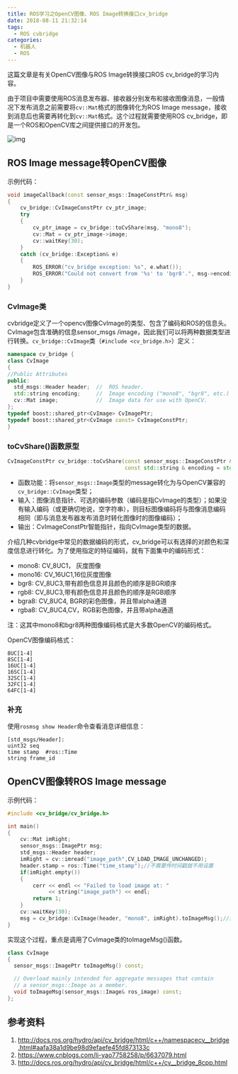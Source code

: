 ```yaml
---
title: ROS学习之OpenCV图像、ROS Image转换接口cv_bridge
date: 2018-08-11 21:32:14
tags:
  - ROS cvbridge
categories: 
  - 机器人
  - ROS
---
```


这篇文章是有关OpenCV图像与ROS Image转换接口ROS cv_bridge的学习内容。

<!--more--->

由于项目中需要使用ROS消息发布器、接收器分别发布和接收图像消息，一般情况下发布消息之前需要将`cv::Mat`格式的图像转化为ROS Image message，接收到消息后也需要再转化到`cv::Mat`格式。这个过程就需要使用ROS cv_bridge，即是一个ROS和OpenCV库之间提供接口的开发包。

![img](https://images2015.cnblogs.com/blog/976394/201703/976394-20170329110339701-1788396407.png)



## ROS Image message转OpenCV图像

示例代码：

~~~c++
void imageCallback(const sensor_msgs::ImageConstPtr& msg)
{
    cv_bridge::CvImageConstPtr cv_ptr_image;
    try
    {
        cv_ptr_image = cv_bridge::toCvShare(msg, "mono8");
        cv::Mat = cv_ptr_image->image;
        cv::waitKey(30);
    }
    catch (cv_bridge::Exception& e)
    {
        ROS_ERROR("cv_bridge exception: %s", e.what());
        ROS_ERROR("Could not convert from '%s' to 'bgr8'.", msg->encoding.c_str());
    }
}
~~~

### CvImage类

cvbridge定义了一个opencv图像CvImage的类型、包含了编码和ROS的信息头。CvImage包含准确的信息sensor_msgs /image，因此我们可以将两种数据类型进行转换。`cv_bridge::CvImage`类（`#include <cv_bridge.h>`）定义：

```c++
namespace cv_bridge {
class CvImage
{
//Public Attributes
public:
  std_msgs::Header header;	// 	ROS header. 
  std::string encoding;		//	Image encoding ("mono8", "bgr8", etc.)
  cv::Mat image;			// 	Image data for use with OpenCV. 
};
typedef boost::shared_ptr<CvImage> CvImagePtr;
typedef boost::shared_ptr<CvImage const> CvImageConstPtr;
}
```

### toCvShare()函数原型

~~~c++
CvImageConstPtr cv_bridge::toCvShare(const sensor_msgs::ImageConstPtr & source,
									 const std::string & encoding = std::string()) 	
~~~

- 函数功能：将`sensor_msgs::Image`类型的message转化为与OpenCV兼容的`cv_bridge::CvImage`类型；
- 输入：图像消息指针、可选的编码参数（编码是指CvImage的类型）；如果没有输入编码（或更确切地说，空字符串），则目标图像编码将与图像消息编码相同（即与消息发布器发布消息时转化图像时的图像编码）；
- 输出：CvImageConstPtr智能指针，指向CvImage类型的数据。

介绍几种cvbridge中常见的数据编码的形式，cv_bridge可以有选择的对颜色和深度信息进行转化。为了使用指定的特征编码，就有下面集中的编码形式：

- mono8:  CV_8UC1， 灰度图像
- mono16: CV_16UC1,16位灰度图像
- bgr8: CV_8UC3,带有颜色信息并且颜色的顺序是BGR顺序
- rgb8: CV_8UC3,带有颜色信息并且颜色的顺序是RGB顺序
- bgra8: CV_8UC4, BGR的彩色图像，并且带alpha通道
- rgba8: CV_8UC4,CV，RGB彩色图像，并且带alpha通道

注：这其中mono8和bgr8两种图像编码格式是大多数OpenCV的编码格式。

OpenCV图像编码格式：

```
8UC[1-4]
8SC[1-4]
16UC[1-4]
16SC[1-4]
32SC[1-4]
32FC[1-4]
64FC[1-4]
```

### 补充

使用`rosmsg show Header`命令查看消息详细信息：

~~~shell
[std_msgs/Header]:
uint32 seq
time stamp  #ros::Time
string frame_id 
~~~

## OpenCV图像转ROS Image message

示例代码：

```c++
#include <cv_bridge/cv_bridge.h>

int main()
{
    cv::Mat imRight;
    sensor_msgs::ImagePtr msg;
  	std_msgs::Header header;
	imRight = cv::imread("image_path",CV_LOAD_IMAGE_UNCHANGED);
    header.stamp = ros::Time("time_stamp");//不需要传时间戳就不用设置
    if(imRight.empty())
    {
        cerr << endl << "Failed to load image at: "
             << string("image_path") << endl;
        return 1;
    }
    cv::waitKey(30);
    msg = cv_bridge::CvImage(header, "mono8", imRight).toImageMsg();//如果不需要传时间戳，第一参数可以为std_msgs::Header()
}
```

实现这个过程，重点是调用了CvImage类的toImageMsg()函数。

~~~c++
class CvImage
{
  sensor_msgs::ImagePtr toImageMsg() const;

  // Overload mainly intended for aggregate messages that contain
  // a sensor_msgs::Image as a member.
  void toImageMsg(sensor_msgs::Image& ros_image) const;
};
~~~



## 参考资料

1. http://docs.ros.org/hydro/api/cv_bridge/html/c++/namespacecv__bridge.html#aafa38a1d9be98d9efaefe45fd873133c
2. https://www.cnblogs.com/li-yao7758258/p/6637079.html
3. http://docs.ros.org/hydro/api/cv_bridge/html/c++/cv__bridge_8cpp.html